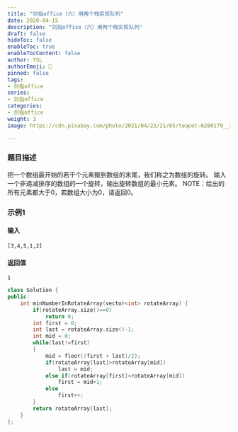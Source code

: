 ```yaml
---
title: "剑指office（六）用两个栈实现队列"
date: 2020-04-15
description: "剑指office（六）用两个栈实现队列"
draft: false
hideToc: false
enableToc: true
enableTocContent: false
author: YSL
authorEmoji: 🎅
pinned: false
tags:
- 剑指office
series:
- 剑指office
categories:
- 剑指office
weight: 3
image: https://cdn.pixabay.com/photo/2021/04/22/21/05/teapot-6200179__340.jpg

---
```


### 题目描述

把一个数组最开始的若干个元素搬到数组的末尾，我们称之为数组的旋转。
输入一个非递减排序的数组的一个旋转，输出旋转数组的最小元素。
NOTE：给出的所有元素都大于0，若数组大小为0，请返回0。

### 示例1

#### 输入

```
[3,4,5,1,2]
```

#### 返回值

```
1
```

```c++
class Solution {
public:
    int minNumberInRotateArray(vector<int> rotateArray) {
        if(rotateArray.size()==0)
            return 0;
        int first = 0;
        int last = rotateArray.size()-1;
        int mid = 0;
        while(last!=first)
        {
            mid = floor((first + last)/2);
            if(rotateArray[last]>rotateArray[mid])
                last = mid;
            else if(rotateArray[first]<rotateArray[mid])
                first = mid+1;
            else
                first++;
        }
        return rotateArray[last];
    }
};
```